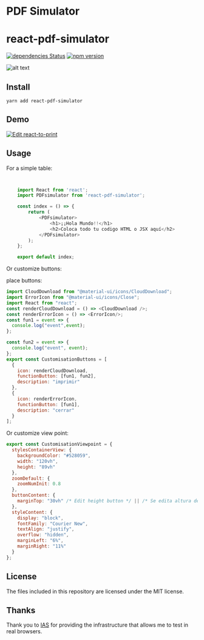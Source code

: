 

# PDF Simulator

# react-pdf-simulator
[![dependencies Status](https://david-dm.org/gregnb/mui-datatables/status.svg)](https://david-dm.org/jsnavarroc/react-pdf-simulator)
[![npm version](https://d25lcipzij17d.cloudfront.net/badge.svg?id=js&type=6&v=2.2.14&x2=0)](https://badge.fury.io/js/react-pdf-simulator)

![alt text](https://i.ibb.co/hYrpHK3/image.png)
## Install
    
    yarn add react-pdf-simulator

## Demo

[![Edit react-to-print](https://codesandbox.io/static/img/play-codesandbox.svg)](https://codesandbox.io/s/react-pdf-simulator-3v50o)
## Usage

For a simple table:

```js


    import React from 'react';
    import PDFsimulator from 'react-pdf-simulator';

    const index = () => {
        return (
            <PDFsimulator>
                <h1>¡¡Hola Mundo!!</h1>
                <h2>Coloca todo tu codigo HTML o JSX aquí</h2>  
            </PDFsimulator>
        );
    };

    export default index;
```

Or customize buttons:

place buttons:

```js
import CloudDownload from "@material-ui/icons/CloudDownload";
import ErrorIcon from "@material-ui/icons/Close";
import React from "react";
const renderCloudDownload = () => <CloudDownload />;
const renderErrorIcon = () => <ErrorIcon/>;
const fun1 = event => {
  console.log("event",event);
};

const fun2 = event => {
  console.log("event", event);
};
export const CustomisationButtons = [
  {
    icon: renderCloudDownload,
    functionButton: [fun1, fun2],
    description: "imprimir"
  },
  {
    icon: renderErrorIcon,
    functionButton: [fun1],
    description: "cerrar"
  }
];

```
Or customize view point:

```js
export const CustomisationViewpoint = {
  stylesContainerView: {
    backgroundColor: "#528059",
    width: "120vh",
    height: "89vh"
  },
  zoomDefault: {
    zoomNumInit: 0.8
  },
  buttonContent: {
    marginTop: "30vh" /* Edit height button */ || /* Se edita altura de botones */
  },
  styleContent: {
    display: "block",
    fontFamily: "Courier New",
    textAlign: "justify",
    overflow: "hidden",
    marginLeft: "6%",
    marginRight: "11%"
  }
};

```

## License
The files included in this repository are licensed under the MIT license.

## Thanks
Thank you to [IAS](https://www.ias.com.co/en_US/) for providing the infrastructure that allows me to test in real browsers.





